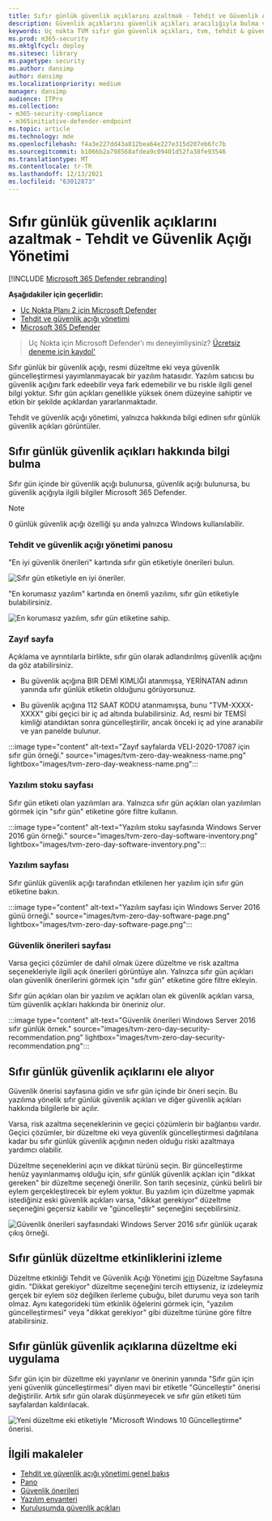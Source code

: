 ```yaml
---
title: Sıfır günlük güvenlik açıklarını azaltmak - Tehdit ve Güvenlik Açığı Yönetimi
description: Güvenlik açıklarını güvenlik açıkları aracılığıyla bulma ve bu güvenlik açıklarını Tehdit ve Güvenlik Açığı Yönetimi.
keywords: Uç nokta TVM sıfır gün güvenlik açıkları, tvm, tehdit & güvenlik açığı yönetimi, sıfır gün, 0 gün güvenlik açıkları için Microsoft Defender, 0 günlük güvenlik açıklarını ortadan kaldırır, korumasız VULNERABLE
ms.prod: m365-security
ms.mktglfcycl: deploy
ms.sitesec: library
ms.pagetype: security
ms.author: dansimp
author: dansimp
ms.localizationpriority: medium
manager: dansimp
audience: ITPro
ms.collection:
- m365-security-compliance
- m365initiative-defender-endpoint
ms.topic: article
ms.technology: mde
ms.openlocfilehash: f4a3e227dd43a812bea64e227e315d207eb6fc7b
ms.sourcegitcommit: b1066b2a798568afdea9c09401d52fa38fe93546
ms.translationtype: MT
ms.contentlocale: tr-TR
ms.lasthandoff: 12/13/2021
ms.locfileid: "63012873"
---
```

# <a name="mitigate-zero-day-vulnerabilities---threat-and-vulnerability-management"></a>Sıfır günlük güvenlik açıklarını azaltmak - Tehdit ve Güvenlik Açığı Yönetimi

[!INCLUDE [Microsoft 365 Defender rebranding](../../includes/microsoft-defender.md)]

**Aşağıdakiler için geçerlidir:**

- [Uç Nokta Planı 2 için Microsoft Defender](https://go.microsoft.com/fwlink/?linkid=2154037)
- [Tehdit ve güvenlik açığı yönetimi](next-gen-threat-and-vuln-mgt.md)
- [Microsoft 365 Defender](https://go.microsoft.com/fwlink/?linkid=2118804)

> Uç Nokta için Microsoft Defender'ı mı deneyimliysiniz? [Ücretsiz deneme için kaydol'](https://signup.microsoft.com/create-account/signup?products=7f379fee-c4f9-4278-b0a1-e4c8c2fcdf7e&ru=https://aka.ms/MDEp2OpenTrial?ocid=docs-wdatp-portaloverview-abovefoldlink)

Sıfır günlük bir güvenlik açığı, resmi düzeltme eki veya güvenlik güncelleştirmesi yayımlanmayacak bir yazılım hatasıdır. Yazılım satıcısı bu güvenlik açığını fark edeebilir veya fark edemebilir ve bu riskle ilgili genel bilgi yoktur. Sıfır gün açıkları genellikle yüksek önem düzeyine sahiptir ve etkin bir şekilde açıklardan yararlanmaktadır.

Tehdit ve güvenlik açığı yönetimi, yalnızca hakkında bilgi edinen sıfır günlük güvenlik açıkları görüntüler.

## <a name="find-information-about-zero-day-vulnerabilities"></a>Sıfır günlük güvenlik açıkları hakkında bilgi bulma

Sıfır gün içinde bir güvenlik açığı bulunursa, güvenlik açığı bulunursa, bu güvenlik açığıyla ilgili bilgiler Microsoft 365 Defender.

> [!NOTE]
> 0 günlük güvenlik açığı özelliği şu anda yalnızca Windows kullanılabilir.

### <a name="threat-and-vulnerability-management-dashboard"></a>Tehdit ve güvenlik açığı yönetimi panosu

"En iyi güvenlik önerileri" kartında sıfır gün etiketiyle önerileri bulun.

![Sıfır gün etiketiyle en iyi öneriler.](images/tvm-zero-day-top-security-recommendations.png)

"En korumasız yazılım" kartında en önemli yazılımı, sıfır gün etiketiyle bulabilirsiniz.

![En korumasız yazılım, sıfır gün etiketine sahip.](images/tvm-zero-day-top-software.png)

### <a name="weaknesses-page"></a>Zayıf sayfa

Açıklama ve ayrıntılarla birlikte, sıfır gün olarak adlandırılmış güvenlik açığını da göz atabilirsiniz.

- Bu güvenlik açığına BIR DEMİ KIMLIĞI atanmışsa, YERİNATAN adının yanında sıfır günlük etiketin olduğunu görüyorsunuz.

- Bu güvenlik açığına 112 SAAT KODU atanmamışsa, bunu "TVM-XXXX-XXXX" gibi geçici bir iç ad altında bulabilirsiniz. Ad, resmi bir TEMSİ kimliği atandıktan sonra güncelleştirilir, ancak önceki iç ad yine aranabilir ve yan panelde bulunur.

:::image type="content" alt-text="Zayıf sayfalarda VELI-2020-17087 için sıfır gün örneği." source="images/tvm-zero-day-weakness-name.png" lightbox="images/tvm-zero-day-weakness-name.png":::

### <a name="software-inventory-page"></a>Yazılım stoku sayfası

Sıfır gün etiketi olan yazılımları ara. Yalnızca sıfır gün açıkları olan yazılımları görmek için "sıfır gün" etiketine göre filtre kullanın.

:::image type="content" alt-text="Yazılım stoku sayfasında Windows Server 2016 gün örneği." source="images/tvm-zero-day-software-inventory.png" lightbox="images/tvm-zero-day-software-inventory.png":::

### <a name="software-page"></a>Yazılım sayfası

Sıfır günlük güvenlik açığı tarafından etkilenen her yazılım için sıfır gün etiketine bakın.

:::image type="content" alt-text="Yazılım sayfası için Windows Server 2016 günü örneği." source="images/tvm-zero-day-software-page.png" lightbox="images/tvm-zero-day-software-page.png":::

### <a name="security-recommendations-page"></a>Güvenlik önerileri sayfası

Varsa geçici çözümler de dahil olmak üzere düzeltme ve risk azaltma seçenekleriyle ilgili açık önerileri görüntüye alın. Yalnızca sıfır gün açıkları olan güvenlik önerilerini görmek için "sıfır gün" etiketine göre filtre ekleyin.

Sıfır gün açıkları olan bir yazılım ve açıkları olan ek güvenlik açıkları varsa, tüm güvenlik açıkları hakkında bir öneriniz olur.

:::image type="content" alt-text="Güvenlik önerileri Windows Server 2016 sıfır günlük örnek." source="images/tvm-zero-day-security-recommendation.png" lightbox="images/tvm-zero-day-security-recommendation.png":::

## <a name="addressing-zero-day-vulnerabilities"></a>Sıfır günlük güvenlik açıklarını ele alıyor

Güvenlik önerisi sayfasına gidin ve sıfır gün içinde bir öneri seçin. Bu yazılıma yönelik sıfır günlük güvenlik açıkları ve diğer güvenlik açıkları hakkında bilgilerle bir açılır.

Varsa, risk azaltma seçeneklerinin ve geçici çözümlerin bir bağlantısı vardır. Geçici çözümler, bir düzeltme eki veya güvenlik güncelleştirmesi dağıtılana kadar bu sıfır günlük güvenlik açığının neden olduğu riski azaltmaya yardımcı olabilir.

Düzeltme seçeneklerini açın ve dikkat türünü seçin. Bir güncelleştirme henüz yayınlanmamış olduğu için, sıfır günlük güvenlik açıkları için "dikkat gereken" bir düzeltme seçeneği önerilir. Son tarih seçesiniz, çünkü belirli bir eylem gerçekleştirecek bir eylem yoktur. Bu yazılım için düzeltme yapmak istediğiniz eski güvenlik açıkları varsa, "dikkat gerekiyor" düzeltme seçeneğini geçersiz kabilir ve "güncelleştir" seçeneğini seçebilirsiniz.

![Güvenlik önerileri sayfasındaki Windows Server 2016 sıfır günlük uçarak çıkış örneği.](images/tvm-zero-day-recommendation-flyout400.png)

## <a name="track-zero-day-remediation-activities"></a>Sıfır günlük düzeltme etkinliklerini izleme

Düzeltme etkinliği Tehdit ve Güvenlik Açığı Yönetimi [için](tvm-remediation.md) Düzeltme Sayfasına gidin. "Dikkat gerekiyor" düzeltme seçeneğini tercih ettiyseniz, iz izdeleymiz gerçek bir eylem söz değilken ilerleme çubuğu, bilet durumu veya son tarih olmaz. Aynı kategorideki tüm etkinlik öğelerini görmek için, "yazılım güncelleştirmesi" veya "dikkat gerekiyor" gibi düzeltme türüne göre filtre atabilirsiniz.

## <a name="patching-zero-day-vulnerabilities"></a>Sıfır günlük güvenlik açıklarına düzeltme eki uygulama

Sıfır gün için bir düzeltme eki yayınlanır ve önerinin yanında "Sıfır gün için yeni güvenlik güncelleştirmesi" diyen mavi bir etiketle "Güncelleştir" önerisi değiştirilir. Artık sıfır gün olarak düşünmeyecek ve sıfır gün etiketi tüm sayfalardan kaldırılacak.

![Yeni düzeltme eki etiketiyle "Microsoft Windows 10 Güncelleştirme" önerisi.](images/tvm-zero-day-patch.jpg)

## <a name="related-articles"></a>İlgili makaleler

- [Tehdit ve güvenlik açığı yönetimi genel bakış](next-gen-threat-and-vuln-mgt.md)
- [Pano](tvm-dashboard-insights.md)
- [Güvenlik önerileri](tvm-security-recommendation.md)
- [Yazılım envanteri](tvm-software-inventory.md)
- [Kuruluşumda güvenlik açıkları](tvm-weaknesses.md)
